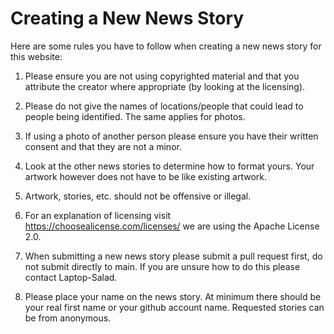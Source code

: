 # Creating a New News Story

Here are some rules you have to follow when creating a new news story for this website:

1. Please ensure you are not using copyrighted material and that you attribute the creator where appropriate (by looking at the licensing).

2. Please do not give the names of locations/people that could lead to people being identified. The same applies for photos.

3. If using a photo of another person please ensure you have their written consent and that they are not a minor.

4. Look at the other news stories to determine how to format yours. Your artwork however does not have to be like existing artwork.

5. Artwork, stories, etc. should not be offensive or illegal. 

6. For an explanation of licensing visit https://choosealicense.com/licenses/ we are using the Apache License 2.0.

7. When submitting a new news story please submit a pull request first, do not submit directly to main. If you are unsure how to do this please contact Laptop-Salad.

8. Please place your name on the news story. At minimum there should be your real first name or your github account name. Requested stories can be from anonymous.